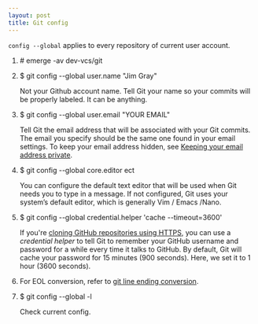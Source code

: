 ```yaml
---
layout: post
title: Git config
---
```

`config --global` applies to every repository of current user account.

1. \# emerge -av dev-vcs/git
2. $ git config --global user.name "Jim Gray"

    Not your Github account name. Tell Git your name so your commits will be properly labeled. It can be anything.
3. $ git config --global user.email "YOUR EMAIL"

    Tell Git the email address that will be associated with your Git commits. The email you specify should be the same one found in your email settings. To keep your email address hidden, see [Keeping your email address private](https://help.github.com/articles/keeping-your-email-address-private/).
4. $ git config --global core.editor ect

    You can configure the default text editor that will be used when Git needs you to type in a message. If not configured, Git uses your system’s default editor, which is generally Vim / Emacs /Nano.
5. $ git config --global credential.helper 'cache --timeout=3600'

    If you're [cloning GitHub repositories using HTTPS](https://help.github.com/articles/which-remote-url-should-i-use), you can use a *credential helper* to tell Git to remember your GitHub username and password for a while every time it talks to GitHub. By default, Git will cache your password for 15 minutes (900 seconds). Here, we set it to 1 hour (3600 seconds).
6. For EOL conversion, refer to [git line ending conversion](http://www.fangxiang.tk/2014/09/08/git-line-ending-conversion/).
7. $ git config --global -l

    Check current config.

